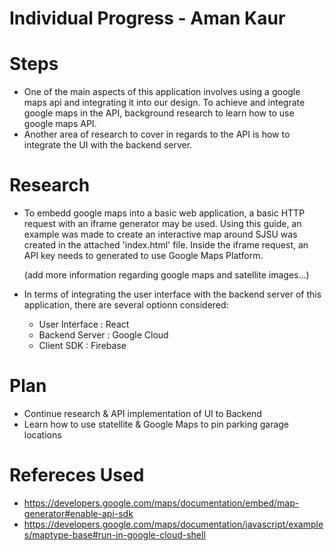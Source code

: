 # Individual Progress - Aman Kaur

# **Steps**
- One of the main aspects of this application involves using a google maps api and integrating it into our design. To achieve and integrate google maps in the API, background research to learn how to use google maps API.
- Another area of research to cover in regards to the API is how to integrate the UI with the backend server.

# **Research**
- To embedd google maps into a basic web application, a basic HTTP request with an iframe generator may be used. Using this guide, an example was made to create an interactive map around SJSU was created in the attached 'index.html' file. Inside the iframe request, an API key needs to generated to use Google Maps Platform. 
  
  (add more information regarding google maps and satellite images...)
  
- In terms of integrating the user interface with the backend server of this application, there are several optionn considered:
   -  User Interface : React
   -  Backend Server : Google Cloud
   -  Client SDK     : Firebase
  
# **Plan**
- Continue research & API implementation of UI to Backend
- Learn how to use statellite & Google Maps to pin parking garage locations

# **Refereces Used**
- https://developers.google.com/maps/documentation/embed/map-generator#enable-api-sdk  
- https://developers.google.com/maps/documentation/javascript/examples/maptype-base#run-in-google-cloud-shell

